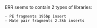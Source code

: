ERR seems to contain 2 types of libraries:
 
    - PE fragments 195bp insert 
    - Mate pair fragments 2.3kb inserts
